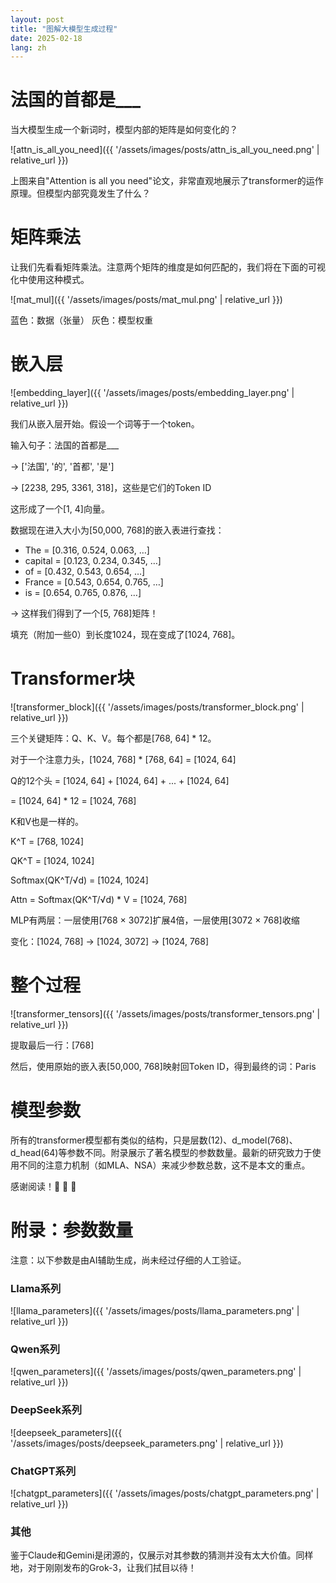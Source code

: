 ```yaml
---
layout: post
title: "图解大模型生成过程"
date: 2025-02-18
lang: zh
---
```


# 法国的首都是___

当大模型生成一个新词时，模型内部的矩阵是如何变化的？

![attn_is_all_you_need]({{ '/assets/images/posts/attn_is_all_you_need.png' | relative_url }})

上图来自"Attention is all you need"论文，非常直观地展示了transformer的运作原理。但模型内部究竟发生了什么？

# 矩阵乘法

让我们先看看矩阵乘法。注意两个矩阵的维度是如何匹配的，我们将在下面的可视化中使用这种模式。

![mat_mul]({{ '/assets/images/posts/mat_mul.png' | relative_url }})

蓝色：数据（张量）
灰色：模型权重

# 嵌入层

![embedding_layer]({{ '/assets/images/posts/embedding_layer.png' | relative_url }})

我们从嵌入层开始。假设一个词等于一个token。

输入句子：法国的首都是___

-> ['法国', '的', '首都', '是']

-> [2238, 295, 3361, 318]，这些是它们的Token ID

这形成了一个[1, 4]向量。

数据现在进入大小为[50,000, 768]的嵌入表进行查找：
- The     = [0.316, 0.524, 0.063, …]
- capital = [0.123, 0.234, 0.345, …]
- of      = [0.432, 0.543, 0.654, …]
- France  = [0.543, 0.654, 0.765, …]
- is      = [0.654, 0.765, 0.876, …]

-> 这样我们得到了一个[5, 768]矩阵！

填充（附加一些0）到长度1024，现在变成了[1024, 768]。

# Transformer块

![transformer_block]({{ '/assets/images/posts/transformer_block.png' | relative_url }})

三个关键矩阵：Q、K、V。每个都是[768, 64] * 12。

对于一个注意力头，[1024, 768] * [768, 64] = [1024, 64]

Q的12个头 = [1024, 64] + [1024, 64] + ... + [1024, 64]

= [1024, 64] * 12 = [1024, 768]

K和V也是一样的。

K^T = [768, 1024]

QK^T = [1024, 1024]

Softmax(QK^T/√d) = [1024, 1024]

Attn = Softmax(QK^T/√d) * V = [1024, 768]

MLP有两层：一层使用[768 × 3072]扩展4倍，一层使用[3072 × 768]收缩

变化：[1024, 768] -> [1024, 3072] -> [1024, 768]

# 整个过程

![transformer_tensors]({{ '/assets/images/posts/transformer_tensors.png' | relative_url }})

提取最后一行：[768]

然后，使用原始的嵌入表[50,000, 768]映射回Token ID，得到最终的词：Paris

# 模型参数

所有的transformer模型都有类似的结构，只是层数(12)、d_model(768)、d_head(64)等参数不同。附录展示了著名模型的参数数量。最新的研究致力于使用不同的注意力机制（如MLA、NSA）来减少参数总数，这不是本文的重点。

感谢阅读！🎉 🥰 🫡

# 附录：参数数量

注意：以下参数是由AI辅助生成，尚未经过仔细的人工验证。

### Llama系列
![llama_parameters]({{ '/assets/images/posts/llama_parameters.png' | relative_url }})

### Qwen系列
![qwen_parameters]({{ '/assets/images/posts/qwen_parameters.png' | relative_url }})

### DeepSeek系列
![deepseek_parameters]({{ '/assets/images/posts/deepseek_parameters.png' | relative_url }})

### ChatGPT系列
![chatgpt_parameters]({{ '/assets/images/posts/chatgpt_parameters.png' | relative_url }})

### 其他
鉴于Claude和Gemini是闭源的，仅展示对其参数的猜测并没有太大价值。同样地，对于刚刚发布的Grok-3，让我们拭目以待！

